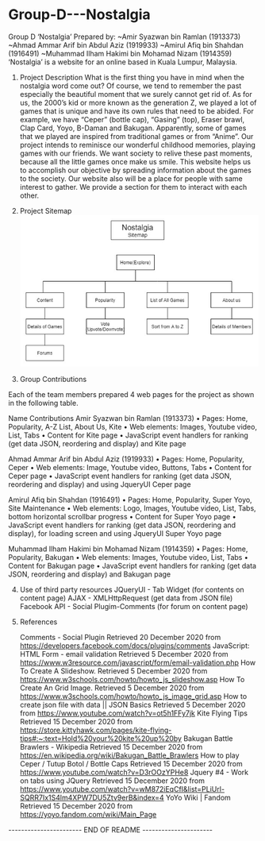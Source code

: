 # Group-D---Nostalgia

Group D
‘Nostalgia’
Prepared by:
~Amir Syazwan bin Ramlan (1913373)
~Ahmad Ammar Arif bin Abdul Aziz (1919933)
~Amirul Afiq bin Shahdan (1916491)
~Muhammad Ilham Hakimi bin Mohamad Nizam (1914359)
‘Nostalgia’ is a website for an online based in Kuala Lumpur, Malaysia.

1. Project Description
   What is the first thing you have in mind when the nostalgia word come out? Of course, we tend to remember the past especially the beautiful moment that we surely cannot get rid of. As for us, the 2000’s kid or more known as the generation Z, we played a lot of games that is unique and have its own rules that need to be abided. For example, we have “Ceper” (bottle cap), “Gasing” (top), Eraser brawl, Clap Card, Yoyo, B-Daman and Bakugan. Apparently, some of games that we played are inspired from traditional games or from “Anime”.
   Our project intends to reminisce our wonderful childhood memories, playing games with our friends. We want society to relive these past moments, because all the little games once make us smile. This website helps us to accomplish our objective by spreading information about the games to the society. Our website also will be a place for people with same interest to gather. We provide a section for them to interact with each other.

2. Project Sitemap
   ![](images/sitemap.jpg)

3. Group Contributions

Each of the team members prepared 4 web pages for the project as shown in the following table.

Name Contributions
Amir Syazwan bin Ramlan (1913373)
• Pages: Home, Popularity, A-Z List, About Us, Kite
• Web elements: Images, Youtube video, List, Tabs
• Content for Kite page
• JavaScript event handlers for ranking (get data JSON, reordering and display) and Kite page

Ahmad Ammar Arif bin Abdul Aziz (1919933)
• Pages: Home, Popularity, Ceper
• Web elements: Image, Youtube video, Buttons, Tabs
• Content for Ceper page
• JavaScript event handlers for ranking (get data JSON, reordering and display) and using JqueryUI Ceper page

Amirul Afiq bin Shahdan (1916491)
• Pages: Home, Popularity, Super Yoyo, Site Maintenance
• Web elements: Logo, Images, Youtube video, List, Tabs, bottom horizontal scrollbar progress
• Content for Super Yoyo page
• JavaScript event handlers for ranking (get data JSON, reordering and display), for loading screen and using JqueryUI Super Yoyo page

Muhammad Ilham Hakimi bin Mohamad Nizam (1914359)
• Pages: Home, Popularity, Bakugan
• Web elements: Images, Youtube video, List, Tabs
• Content for Bakugan page
• JavaScript event handlers for ranking (get data JSON, reordering and display) and Bakugan page

4. Use of third party resources
   JQueryUI - Tab Widget (for contents on content page)
   AJAX - XMLHttpRequest (get data from JSON file)
   Facebook API - Social Plugim-Comments (for forum on content page)

5. References

   Comments - Social Plugin Retrieved 20 December 2020 from https://developers.facebook.com/docs/plugins/comments
   JavaScript: HTML Form - email validation Retrieved 5 December 2020 from https://www.w3resource.com/javascript/form/email-validation.php
   How To Create A Slideshow. Retrieved 5 December 2020 from https://www.w3schools.com/howto/howto_js_slideshow.asp
   How To Create An Grid Image. Retrieved 5 December 2020 from https://www.w3schools.com/howto/howto_js_image_grid.asp
   How to create json file with data || JSON Basics Retrieved 5 December 2020 from https://www.youtube.com/watch?v=ot5h1FFy7jk
   Kite Flying Tips Retrieved 15 December 2020 from https://store.kittyhawk.com/pages/kite-flying-tips#:~:text=Hold%20your%20kite%20up%20by
   Bakugan Battle Brawlers - Wikipedia Retrieved 15 December 2020 from https://en.wikipedia.org/wiki/Bakugan_Battle_Brawlers
   How to play Ceper / Tutup Botol / Bottle Caps Retrieved 15 December 2020 from https://www.youtube.com/watch?v=D3rOOzYPHe8
   Jquery #4 - Work on tabs using JQuery Retrieved 15 December 2020 from https://www.youtube.com/watch?v=wM872iEqCfI&list=PLiUrl-SQRR7Ix1S4lm4XPW7DU5Ztv9erB&index=4
   YoYo Wiki | Fandom Retrieved 15 December 2020 from https://yoyo.fandom.com/wiki/Main_Page

----------------------- END OF README ----------------------
